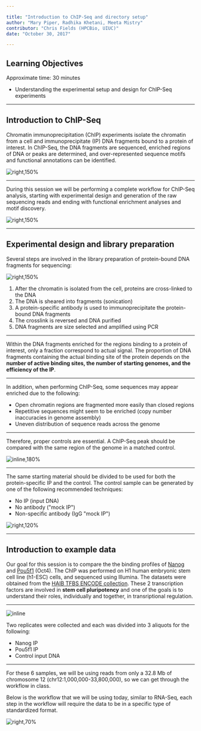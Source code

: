 ```yaml
---

title: "Introduction to ChIP-Seq and directory setup"
author: "Mary Piper, Radhika Khetani, Meeta Mistry"
contributor: "Chris Fields (HPCBio, UIUC)"
date: "October 30, 2017"

---
```


## Learning Objectives

Approximate time: 30 minutes

* Understanding the experimental setup and design for ChIP-Seq experiments

---

## Introduction to ChIP-Seq

Chromatin immunoprecipitation (ChIP) experiments isolate the chromatin from a cell and immunoprecipitate (IP) DNA fragments bound to a protein of interest. In ChIP-Seq, the DNA fragments are sequenced, enriched regions of DNA or peaks are determined, and over-represented sequence motifs and functional annotations can be identified.

![right,150%](../img/chipseq_overall.png)

---

During this session we will be performing a complete workflow for ChIP-Seq analysis, starting with experimental design and generation of the raw sequencing reads and ending with functional enrichment analyses and motif discovery.

![right,150%](../img/chipseq_workflow_general.png)

---

## Experimental design and library preparation

Several steps are involved in the library preparation of protein-bound DNA fragments for sequencing:

![right,150%](../img/chipseq_experimental_workflow.png)

1. After the chromatin is isolated from the cell, proteins are cross-linked to the DNA
2. The DNA is sheared into fragments (sonication)
3. A protein-specific antibody is used to immunoprecipitate the protein-bound DNA fragments
4. The crosslink is reversed and DNA purified
5. DNA fragments are size selected and amplified using PCR

---

Within the DNA fragments enriched for the regions binding to a protein of interest, only a fraction correspond to actual signal. The proportion of DNA fragments containing the actual binding site of the protein depends on the **number of active binding sites, the number of starting genomes, and the efficiency of the IP**.

---

In addition, when performing ChIP-Seq, some sequences may appear enriched due to the following:

- Open chromatin regions are fragmented more easily than closed regions
- Repetitive sequences might seem to be enriched (copy number inaccuracies in genome assembly)
- Uneven distribution of sequence reads across the genome

---

Therefore, proper controls are essential. A ChIP-Seq peak should be compared with the same region of the genome in a matched control.

![inline,180%](../img/chipseq_exp_peaks.png)

---

The same starting material should be divided to be used for both the protein-specific IP and the control. The control sample can be generated by one of the following recommended techniques:

- No IP (input DNA)
- No antibody ("mock IP")
- Non-specific antibody (IgG "mock IP")

![right,120%](../img/chipseq_exp_controls.png)

---

## Introduction to example data

Our goal for this session is to compare the the binding profiles of [Nanog](http://www.nature.com/stemcells/2009/0909/090910/full/stemcells.2009.118.html) and [Pou5f1](http://www.nature.com/cr/journal/v12/n5/full/7290134a.html) (Oct4). The ChIP was performed on H1 human embryonic stem cell line (h1-ESC) cells, and sequenced using Illumina. The datasets were obtained from the [HAIB TFBS ENCODE collection](http://hgdownload.cse.ucsc.edu/goldenpath/hg19/encodeDCC/wgEncodeHaibTfbs/). These 2 transcription factors are involved in **stem cell pluripotency** and one of the goals is to understand their roles, individually and together, in transriptional regulation.

---

![inline](../img/chipseq_exp_design.png)

Two replicates were collected and each was divided into 3 aliquots for the following:

- Nanog IP
- Pou5f1 IP
- Control input DNA

---

For these 6 samples, we will be using reads from only a 32.8 Mb of chromosome 12 (chr12:1,000,000-33,800,000), so we can get through the workflow in class.

Below is the workflow that we will be using today, similar to RNA-Seq, each step in the workflow will require the data to be in a specific type of standardized format.

![right,70%](../img/chip_workflow_june2017.png)

